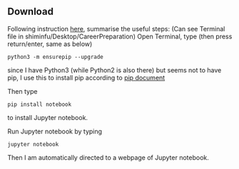 ## Download
Following instruction [here](https://github.com/jupyter/notebook/blob/master/README.md), summarise the useful steps: 
(Can see Terminal file in shiminfu/Desktop/CareerPreparation)
Open Terminal, type (then press return/enter, same as below)
```
python3 -m ensurepip --upgrade
```
since I have Python3 (while Python2 is also there) but seems not to have pip, 
I use this to install pip according to [pip document](https://pip.pypa.io/en/stable/installation/)

Then type 
```
pip install notebook
```
to install Jupyter notebook. 

Run Jupyter notebook by typing
```
jupyter notebook
```
Then I am automatically directed to a webpage of Jupyter notebook. 
